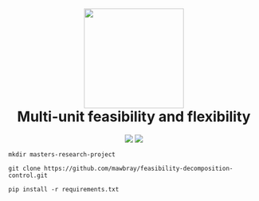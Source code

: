 <h1 align="center">
  <a href="https://github.com/mawbray/png/mu.F/blob/main/mu_.png">
    <img src="https://github.com/mawbray/png/mu.F/blob/main/mu_.png" width="200" height="200" /></a><br>
  <b>Multi-unit feasibility and flexibility</b><br>
</h1>
<p align="center">
      <a href="https://www.python.org/doc/versions/">
        <img src="https://img.shields.io/badge/python-3.10-blue.svg" /></a>  
      <a href="https://opensource.org/license/mit">
        <img src="https://img.shields.io/badge/license-MIT-orange" /></a>
</p>


```
mkdir masters-research-project

git clone https://github.com/mawbray/feasibility-decomposition-control.git

pip install -r requirements.txt

```
